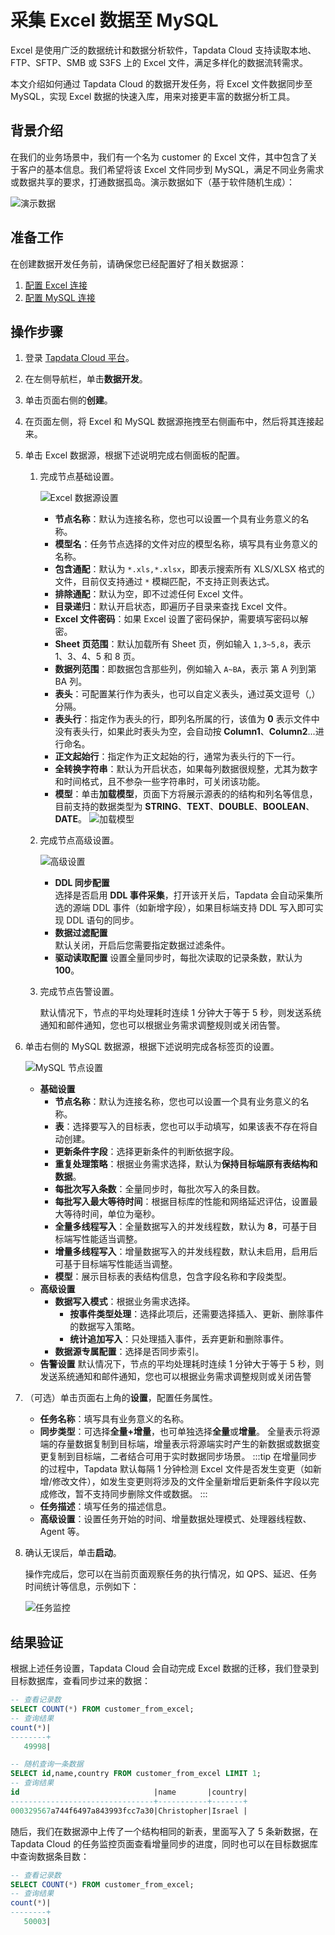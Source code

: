 # 采集 Excel 数据至 MySQL

Excel 是使用广泛的数据统计和数据分析软件，Tapdata Cloud 支持读取本地、FTP、SFTP、SMB 或 S3FS 上的 Excel 文件，满足多样化的数据流转需求。

本文介绍如何通过 Tapdata Cloud 的数据开发任务，将 Excel 文件数据同步至 MySQL，实现 Excel 数据的快速入库，用来对接更丰富的数据分析工具。

## 背景介绍

在我们的业务场景中，我们有一个名为 customer 的 Excel 文件，其中包含了关于客户的基本信息。我们希望将该 Excel 文件同步到 MySQL，满足不同业务需求或数据共享的要求，打通数据孤岛。演示数据如下（基于软件随机生成）：

![演示数据](../../images/excel_data_sample.png)



## 准备工作

在创建数据开发任务前，请确保您已经配置好了相关数据源：

1. [配置 Excel 连接](../../prerequisites/files/excel.md)
2. [配置 MySQL 连接](../../prerequisites/on-prem-databases/mysql.md)

## 操作步骤

1. 登录 [Tapdata Cloud 平台](https://cloud.tapdata.net/console/v3/)。

2. 在左侧导航栏，单击**数据开发**。

3. 单击页面右侧的**创建**。

4. 在页面左侧，将 Excel 和 MySQL 数据源拖拽至右侧画布中，然后将其连接起来。

5. 单击 Excel 数据源，根据下述说明完成右侧面板的配置。

   1. 完成节点基础设置。

      ![Excel 数据源设置](../../images/data_develop_excel.png)
      * **节点名称**：默认为连接名称，您也可以设置一个具有业务意义的名称。
      * **模型名**：任务节点选择的文件对应的模型名称，填写具有业务意义的名称。
      * **包含通配**：默认为 `*.xls,*.xlsx`，即表示搜索所有 XLS/XLSX 格式的文件，目前仅支持通过 `*` 模糊匹配，不支持正则表达式。
      * **排除通配**：默认为空，即不过滤任何 Excel 文件。
      * **目录递归**：默认开启状态，即遍历子目录来查找 Excel 文件。
      * **Excel 文件密码**：如果 Excel 设置了密码保护，需要填写密码以解密。
      * **Sheet 页范围**：默认加载所有 Sheet 页，例如输入 `1,3~5,8`，表示 1、3、4、5 和 8 页。
      * **数据列范围**：即数据包含那些列，例如输入 `A~BA`，表示 第 A 列到第 BA 列。
      * **表头**：可配置某行作为表头，也可以自定义表头，通过英文逗号（,）分隔。
      * **表头行**：指定作为表头的行，即列名所属的行，该值为 **0** 表示文件中没有表头行，如果此时表头为空，会自动按 **Column1**、**Column2**...进行命名。
      * **正文起始行**：指定作为正文起始的行，通常为表头行的下一行。
      * **全转换字符串**：默认为开启状态，如果每列数据很规整，尤其为数字和时间格式，且不参杂一些字符串时，可关闭该功能。
      * **模型**：单击**加载模型**，页面下方将展示源表的的结构和列名等信息，目前支持的数据类型为 **STRING**、**TEXT**、**DOUBLE**、**BOOLEAN**、**DATE**。
        ![加载模型](../../images/load_excel_schema.png)

   2. 完成节点高级设置。

      ![高级设置](../../images/data_develop_excel_advanced_settings.png)

      * **DDL 同步配置**      
        选择是否启用 **DDL 事件采集**，打开该开关后，Tapdata 会自动采集所选的源端 DDL 事件（如新增字段），如果目标端支持 DDL 写入即可实现 DDL 语句的同步。      
      * **数据过滤配置**      
        默认关闭，开启后您需要指定数据过滤条件。      
      * **驱动读取配置**
        设置全量同步时，每批次读取的记录条数，默认为 **100**。    
      
   3. 完成节点告警设置。

      默认情况下，节点的平均处理耗时连续 1 分钟大于等于 5 秒，则发送系统通知和邮件通知，您也可以根据业务需求调整规则或关闭告警。

6. 单击右侧的 MySQL 数据源，根据下述说明完成各标签页的设置。

   ![MySQL 节点设置](../../images/data_develop_mysql_target.png)

   - **基础设置**
     - **节点名称**：默认为连接名称，您也可以设置一个具有业务意义的名称。
     - **表**：选择要写入的目标表，您也可以手动填写，如果该表不存在将自动创建。
     - **更新条件字段**：选择更新条件的判断依据字段。
     - **重复处理策略**：根据业务需求选择，默认为**保持目标端原有表结构和数据**。 
     - **每批次写入条数**：全量同步时，每批次写入的条目数。     
     - **每批写入最大等待时间**：根据目标库的性能和网络延迟评估，设置最大等待时间，单位为毫秒。   
     - **全量多线程写入**：全量数据写入的并发线程数，默认为 **8**，可基于目标端写性能适当调整。     
     - **增量多线程写入**：增量数据写入的并发线程数，默认未启用，启用后可基于目标端写性能适当调整。 
     - **模型**：展示目标表的表结构信息，包含字段名称和字段类型。   
   - **高级设置**
     - **数据写入模式**：根据业务需求选择。
       * **按事件类型处理**：选择此项后，还需要选择插入、更新、删除事件的数据写入策略。
       * **统计追加写入**：只处理插入事件，丢弃更新和删除事件。
     - **数据源专属配置**：选择是否同步索引。
   - **告警设置** 
     默认情况下，节点的平均处理耗时连续 1 分钟大于等于 5 秒，则发送系统通知和邮件通知，您也可以根据业务需求调整规则或关闭告警

8. （可选）单击页面右上角的**设置**，配置任务属性。
   - **任务名称**：填写具有业务意义的名称。
   - **同步类型**：可选择**全量+增量**，也可单独选择**全量**或**增量**。 全量表示将源端的存量数据复制到目标端，增量表示将源端实时产生的新数据或数据变更复制到目标端，二者结合可用于实时数据同步场景。
     :::tip
     在增量同步的过程中，Tapdata 默认每隔 1 分钟检测 Excel 文件是否发生变更（如新增/修改文件），如发生变更则将涉及的文件全量新增后更新条件字段以完成修改，暂不支持同步删除文件或数据。
     :::
   - **任务描述**：填写任务的描述信息。
   - **高级设置**：设置任务开始的时间、增量数据处理模式、处理器线程数、Agent 等。

9. 确认无误后，单击**启动**。

   操作完成后，您可以在当前页面观察任务的执行情况，如 QPS、延迟、任务时间统计等信息，示例如下：

   ![任务监控](../../images/data_develop_excel_result.png)



## 结果验证

根据上述任务设置，Tapdata Cloud 会自动完成 Excel 数据的迁移，我们登录到目标数据库，查看同步过来的数据：

```sql
-- 查看记录数
SELECT COUNT(*) FROM customer_from_excel;
-- 查询结果
count(*)|
--------+
   49998|

-- 随机查询一条数据
SELECT id,name,country FROM customer_from_excel LIMIT 1;
-- 查询结果
id                              |name       |country|
--------------------------------+-----------+-------+
000329567a744f6497a843993fcc7a30|Christopher|Israel |
```

随后，我们在数据源中上传了一个结构相同的新表，里面写入了 5 条新数据，在 Tapdata Cloud 的任务监控页面查看增量同步的进度，同时也可以在目标数据库中查询数据条目数：

```sql
-- 查看记录数
SELECT COUNT(*) FROM customer_from_excel;
-- 查询结果
count(*)|
--------+
   50003|
```

